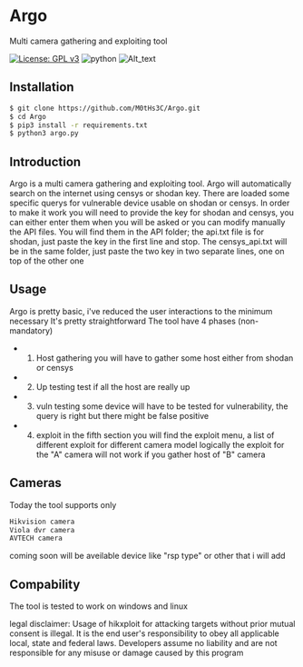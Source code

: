 # Argo
Multi camera gathering and exploiting tool


[![License: GPL v3](https://img.shields.io/badge/License-GPLv3-blue.svg)](https://www.gnu.org/licenses/gpl-3.0) ![python](https://img.shields.io/badge/python-3.x-green.svg)
![Alt_text](https://github.com/M0tHs3C/Argo/blob/master/fotoArgo/Annotazione%202019-09-25%20185154.png?raw=true "Title")
## Installation
```bash
$ git clone https://github.com/M0tHs3C/Argo.git
$ cd Argo
$ pip3 install -r requirements.txt
$ python3 argo.py
```
## Introduction
Argo is a multi camera gathering and exploiting tool.
Argo will automatically search on the internet using censys or shodan key.
There are loaded some specific querys for vulnerable device usable on shodan or censys.
In order to make it work you will need to provide the key for shodan and censys, you can either enter them when you will be asked or you can modify manually the API files.
You will find them in the API folder; the api.txt file is for shodan, just paste the key in the first line and stop.
The censys_api.txt will be in the same folder, just paste the two key in two separate lines, one on top of the other one
## Usage
Argo is pretty basic, i've reduced the user interactions to the minimum necessary
It's pretty straightforward
The tool have 4 phases (non-mandatory)
* 1) Host gathering
    you will have to gather some host either from shodan or censys
* 2) Up testing
    test if all the host are really up
* 3) vuln testing
    some device will have to be tested for vulnerability, the query is right but there might be false positive
* 4) exploit
   in the fifth section you will find the exploit menu, a list of different exploit for different camera model
   logically the exploit for the "A" camera will not work if you gather host of "B" camera
## Cameras
Today the tool supports only
```bash
Hikvision camera
Viola dvr camera
AVTECH camera
```
coming soon will be aveilable device like "rsp type" or other that i will add
## Compability
The tool is tested to work on windows and linux



legal disclaimer: Usage of hikxploit for attacking targets without prior mutual consent is illegal. It is the end user's responsibility to obey all applicable local, state and federal laws. Developers assume no liability and are not responsible for any misuse or damage caused by this program

